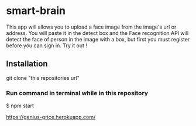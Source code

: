 # smart-brain
This app will allows you to upload a face image from the image's url or address. You will paste it in the detect box and the Face recognition API will detect the face of person in the image with a box, but first you must register before you can sign in. Try it out !

## Installation
git clone "this repositories url"
### Run command in terminal while in this repository
$ npm start

https://genius-grice.herokuapp.com/

